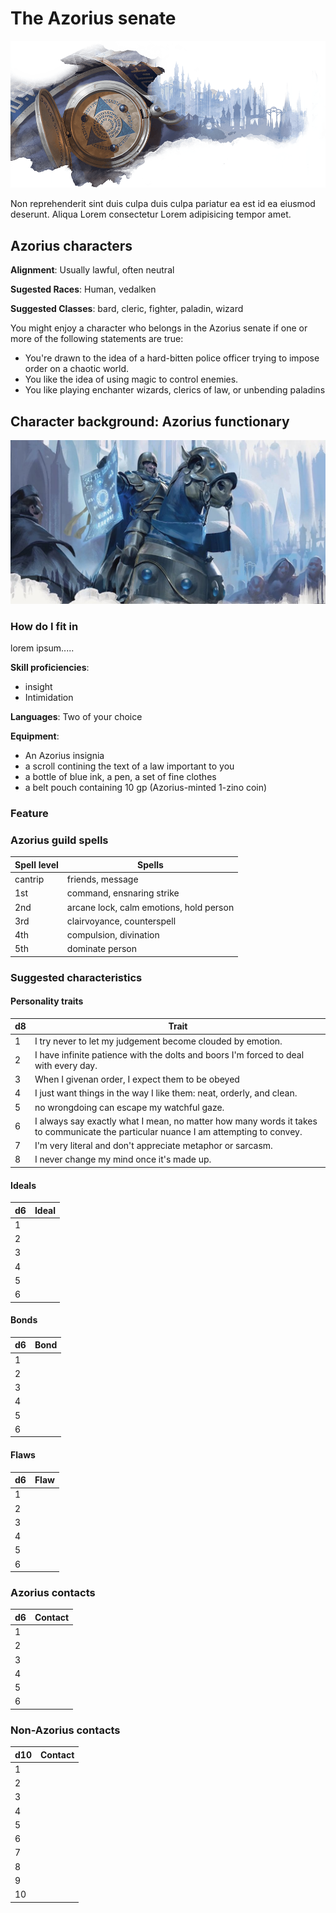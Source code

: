 # The Azorius senate

![emblem](../resources/images/azorius/emblem.png)

Non reprehenderit sint duis culpa duis culpa pariatur ea est id ea eiusmod
deserunt. Aliqua Lorem consectetur Lorem adipisicing tempor amet.

## Azorius characters

**Alignment**: Usually lawful, often neutral

**Sugested Races**: Human, vedalken

**Suggested Classes**: bard, cleric, fighter, paladin, wizard

You might enjoy a character who belongs in the Azorius senate if one or more
of the following statements are true:

* You're drawn to the idea of a hard-bitten police officer trying to impose order on a chaotic world.
* You like the idea of using magic to control enemies.
* You like playing enchanter wizards, clerics of law, or unbending paladins

## Character background: Azorius functionary

![guildMember](../resources/images/azorius/member.jpg)

### How do I fit in

lorem ipsum.....

**Skill proficiencies**:

* insight
* Intimidation

**Languages**:
Two of your choice

**Equipment**:

* An Azorius insignia
* a scroll contining the text of a law important to you
* a bottle of blue ink, a pen, a set of fine clothes
* a belt pouch containing 10 gp (Azorius-minted 1-zino coin)

### Feature

### Azorius guild spells

| **Spell level** | **Spells** |
| --------------- | -----------|
| cantrip         | friends, message
| 1st             | command, ensnaring strike
| 2nd             | arcane lock, calm emotions, hold person
| 3rd             | clairvoyance, counterspell
| 4th             | compulsion, divination
| 5th             | dominate person

### Suggested characteristics

#### Personality traits

| **d8** | **Trait** |
| ------ | ----------|
| 1      | I try never to let my judgement become clouded by emotion.
| 2      | I have infinite patience with the dolts and boors I'm forced to deal with every day.
| 3      | When I givenan order, I expect them to be obeyed
| 4      | I just want things in the way I like them: neat, orderly, and clean.
| 5      | no wrongdoing can escape my watchful gaze.                                                                |
| 6      | I always say exactly what I mean, no matter how many words it takes to communicate the particular nuance I am attempting to convey.
| 7      | I'm very literal and don't appreciate metaphor or sarcasm.
| 8      | I never change my mind once it's made up.

#### Ideals

| **d6** | **Ideal** |
| ------ | --------- |
| 1      |
| 2      |
| 3      |
| 4      |
| 5      |
| 6      |

#### Bonds

| **d6** | **Bond** |
| ------ | -------- |
| 1      |
| 2      |
| 3      |
| 4      |
| 5      |
| 6      |

#### Flaws

| **d6** | **Flaw** |
| ------ | -------- |
| 1      |
| 2      |
| 3      |
| 4      |
| 5      |
| 6      |

### Azorius contacts

| **d6** | **Contact** |
| ------ | ----------- |
| 1      |
| 2      |
| 3      |
| 4      |
| 5      |
| 6      |

### Non-Azorius contacts

| **d10** | **Contact** |
| ------- | ----------- |
| 1       |
| 2       |
| 3       |
| 4       |
| 5       |
| 6       |
| 7       |
| 8       |
| 9       |
| 10      |
